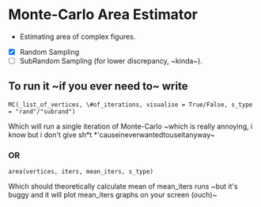 # Monte-Carlo Area Estimator
* Estimating area of complex figures.

- [x] Random Sampling
- [ ] SubRandom Sampling (for lower discrepancy, ~kinda~). 

## To run it ~if you ever need to~ write 
```
MC(_list_of_vertices, \#of_iterations, visualise = True/False, s_type = "rand"/"subrand")
```
Which will run a single iteration of Monte-Carlo ~which is really annoying, i know but i don't give sh*t *'causeineverwantedtouseitanyway~

### OR

```
area(vertices, iters, mean_iters, s_type)
``` 
Which should theoretically calculate mean of mean_iters runs ~but it's buggy and it will plot mean_iters graphs on your screen (ouch)~


